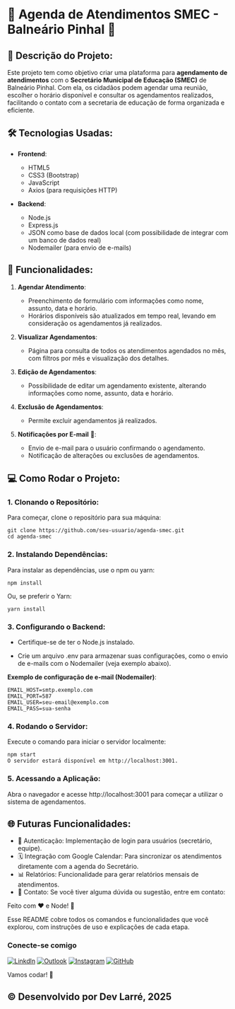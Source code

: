# 📅 **Agenda de Atendimentos SMEC - Balneário Pinhal** 🏫

## 📜 **Descrição do Projeto**:

Este projeto tem como objetivo criar uma plataforma para **agendamento de atendimentos** com o **Secretário Municipal de Educação (SMEC)** de Balneário Pinhal. Com ela, os cidadãos podem agendar uma reunião, escolher o horário disponível e consultar os agendamentos realizados, facilitando o contato com a secretaria de educação de forma organizada e eficiente.

## 🛠️ **Tecnologias Usadas**:

- **Frontend**:
  - HTML5
  - CSS3 (Bootstrap)
  - JavaScript
  - Axios (para requisições HTTP)
  
- **Backend**:
  - Node.js
  - Express.js
  - JSON como base de dados local (com possibilidade de integrar com um banco de dados real)
  - Nodemailer (para envio de e-mails)

## 📌 **Funcionalidades**:

1. **Agendar Atendimento**:
   - Preenchimento de formulário com informações como nome, assunto, data e horário.
   - Horários disponíveis são atualizados em tempo real, levando em consideração os agendamentos já realizados.

2. **Visualizar Agendamentos**:
   - Página para consulta de todos os atendimentos agendados no mês, com filtros por mês e visualização dos detalhes.

3. **Edição de Agendamentos**:
   - Possibilidade de editar um agendamento existente, alterando informações como nome, assunto, data e horário.

4. **Exclusão de Agendamentos**:
   - Permite excluir agendamentos já realizados.

5. **Notificações por E-mail** 📧:
   - Envio de e-mail para o usuário confirmando o agendamento.
   - Notificação de alterações ou exclusões de agendamentos.

## 💻 **Como Rodar o Projeto**:

### 1. **Clonando o Repositório**:
   
   Para começar, clone o repositório para sua máquina:

   ```
   git clone https://github.com/seu-usuario/agenda-smec.git
   cd agenda-smec
   ```

### 2. **Instalando Dependências**:
Para instalar as dependências, use o npm ou yarn:


```
npm install
```
Ou, se preferir o Yarn:
   
```
yarn install
```

### 3. **Configurando o Backend**:

- Certifique-se de ter o Node.js instalado.

- Crie um arquivo .env para armazenar suas configurações, como o envio de e-mails com o Nodemailer (veja exemplo abaixo).

**Exemplo de configuração de e-mail (Nodemailer)**:

```
EMAIL_HOST=smtp.exemplo.com
EMAIL_PORT=587
EMAIL_USER=seu-email@exemplo.com
EMAIL_PASS=sua-senha
```

### 4. **Rodando o Servidor**:
Execute o comando para iniciar o servidor localmente:

```
npm start
O servidor estará disponível em http://localhost:3001.
```

### 5. **Acessando a Aplicação**:

Abra o navegador e acesse http://localhost:3001 para começar a utilizar o sistema de agendamentos.

## 🌐 **Futuras Funcionalidades**:

- 🌟 Autenticação: Implementação de login para usuários (secretário, equipe).
- 🗓️ Integração com Google Calendar: Para sincronizar os atendimentos diretamente com a agenda do Secretário.
- 📊 Relatórios: Funcionalidade para gerar relatórios mensais de atendimentos.
- 📧 Contato:
Se você tiver alguma dúvida ou sugestão, entre em contato:

Feito com ❤️ e Node! 🚀

Esse README cobre todos os comandos e funcionalidades que você explorou, com instruções de uso e explicações de cada etapa.

### Conecte-se comigo

[![Linkdln](https://img.shields.io/badge/LinkedIn-0077B5?style=for-the-badge&logo=linkedin&logoColor=white)](https://www.linkedin.com/in/douglas-rodrigues-larré-a59637231/)
[![Outlook](https://img.shields.io/badge/Microsoft_Outlook-0078D4?style=for-the-badge&logo=microsoft-outlook&logoColor=white)](dev.larre@outlook.com)
[![Instagram](https://img.shields.io/badge/Instagram-E4405F?style=for-the-badge&logo=instagram&logoColor=white)](https://www.instagram.com/dev_larre)
[![GitHub](https://img.shields.io/badge/GitHub-100000?style=for-the-badge&logo=github&logoColor=white)](https://github.com/DevLarre)

Vamos codar! 🚀

## © Desenvolvido por Dev Larré, 2025
